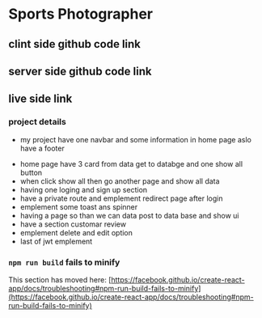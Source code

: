 # Sports Photographer

## clint side github code link

## server side github code link

## live side link

### project details

- my project have one navbar and some information in home page aslo have a footer

* home page have 3 card from data get to databge and one show all button
* when click show all then go another page and show all data
* having one loging and sign up section
* have a private route and emplement redirect page after login
* emplement some toast ans spinner
* having a page so than we can data post to data base and show ui
* have a section customar review
* emplement delete and edit option
* last of jwt emplement

### `npm run build` fails to minify

This section has moved here: [https://facebook.github.io/create-react-app/docs/troubleshooting#npm-run-build-fails-to-minify](https://facebook.github.io/create-react-app/docs/troubleshooting#npm-run-build-fails-to-minify)
